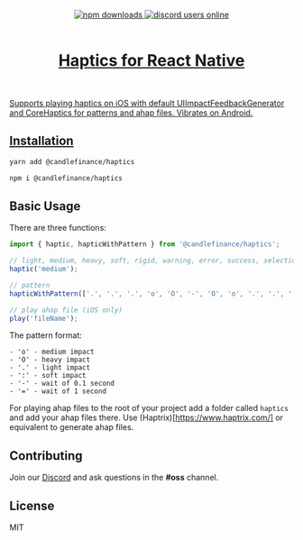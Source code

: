 <div align="center">
</div>

<br/>

<div align="center">
  <a href="https://www.npmjs.com/package/@candlefinance/haptics">
  <img src="https://img.shields.io/npm/dm/@candlefinance/haptics" alt="npm downloads" />
</a>
  <a alt="discord users online" href="https://discord.gg/qnAgjxhg6n" 
  target="_blank"
  rel="noopener noreferrer">
    <img alt="discord users online" src="https://img.shields.io/discord/986610142768406548?label=Discord&logo=discord&logoColor=white&cacheSeconds=3600"/>
</div>

<br/>

<h1 align="center">
   Haptics for React Native
</h1>

<br/>

Supports playing haptics on iOS with default UIImpactFeedbackGenerator and CoreHaptics for patterns and ahap files. Vibrates on Android.

## Installation

```sh
yarn add @candlefinance/haptics
```

```sh
npm i @candlefinance/haptics
```

## Basic Usage

There are three functions:

```js
import { haptic, hapticWithPattern } from '@candlefinance/haptics';

// light, medium, heavy, soft, rigid, warning, error, success, selectionChanged
haptic('medium');

// pattern
hapticWithPattern(['.', '.', '.', 'o', 'O', '-', 'O', 'o', '.', '.', '.', '.']);

// play ahap file (iOS only)
play('fileName');
```

The pattern format:

```
- 'o' - medium impact
- 'O' - heavy impact
- '.' - light impact
- ':' - soft impact
- '-' - wait of 0.1 second
- '=' - wait of 1 second
```

For playing ahap files to the root of your project add a folder called `haptics` and add your ahap files there. Use (Haptrix)[https://www.haptrix.com/] or equivalent to generate ahap files.

## Contributing

Join our [Discord](https://discord.gg/qnAgjxhg6n) and ask questions in the **#oss** channel.

## License

MIT
